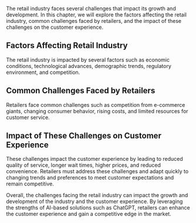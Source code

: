 
The retail industry faces several challenges that impact its growth and development. In this chapter, we will explore the factors affecting the retail industry, common challenges faced by retailers, and the impact of these challenges on the customer experience.

Factors Affecting Retail Industry
---------------------------------

The retail industry is impacted by several factors such as economic conditions, technological advances, demographic trends, regulatory environment, and competition.

Common Challenges Faced by Retailers
------------------------------------

Retailers face common challenges such as competition from e-commerce giants, changing consumer behavior, rising costs, and limited resources for customer service.

Impact of These Challenges on Customer Experience
-------------------------------------------------

These challenges impact the customer experience by leading to reduced quality of service, longer wait times, higher prices, and reduced convenience. Retailers must address these challenges and adapt quickly to changing trends and preferences to meet customer expectations and remain competitive.

Overall, the challenges facing the retail industry can impact the growth and development of the industry and the customer experience. By leveraging the strengths of AI-based solutions such as ChatGPT, retailers can enhance the customer experience and gain a competitive edge in the market.
